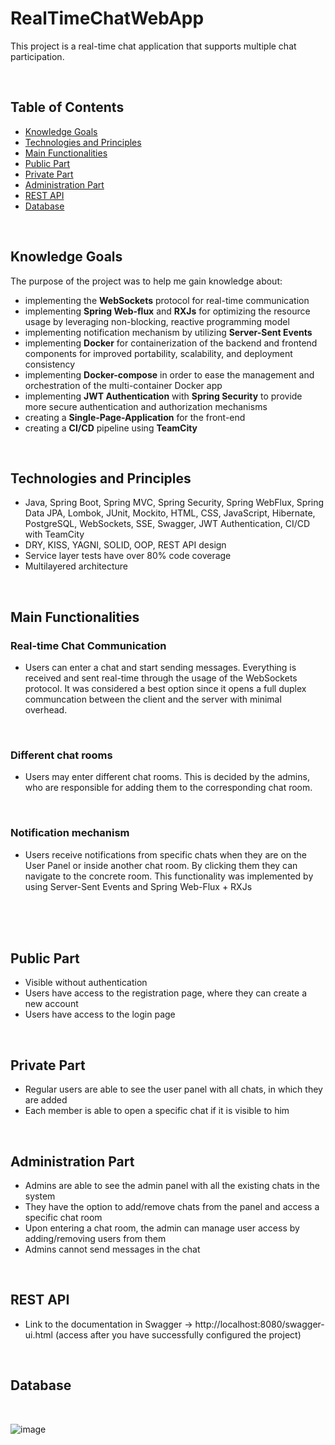 # RealTimeChatWebApp

This project is a real-time chat application that supports multiple chat participation.

<br>

 <h2>Table of Contents</h2>
    <ul>
        <li><a href="knowledge">Knowledge Goals</a></li>
        <li><a href="#technologies">Technologies and Principles</a></li>
        <li><a href="#main-requirements">Main Functionalities</a></li>
        <li><a href="#public-part">Public Part</a></li>
        <li><a href="#private-part">Private Part</a></li>
        <li><a href="#administration-part">Administration Part</a></li>
        <li><a href="#rest-api">REST API</a></li>
        <li><a href="#database">Database</a></li>
    </ul>
<br>

<h2>Knowledge Goals</h2>

The purpose of the project was to help me gain knowledge about:
<ul>
  <li>implementing the <strong>WebSockets</strong> protocol for real-time communication</li>
  <li>implementing <strong>Spring Web-flux</strong> and <strong>RXJs</strong> for optimizing the resource usage by leveraging non-blocking, reactive programming model</li>
  <li>implementing notification mechanism by utilizing <strong>Server-Sent Events</strong></li>
  <li>implementing <strong>Docker</strong> for containerization of the backend and frontend components for improved portability, scalability, and deployment consistency</li>
  <li>implementing <strong>Docker-compose</strong> in order to ease the management and orchestration of the multi-container Docker app</li>
  <li>implementing <strong>JWT Authentication</strong> with <strong>Spring Security</strong> to provide more secure authentication and authorization mechanisms</li>
  <li>creating a <strong>Single-Page-Application</strong> for the front-end</li>
  <li>creating a <strong>CI/CD</strong> pipeline using <strong>TeamCity</strong></li>
</ul>

<br>

<h2 id="#technologies">Technologies and Principles</h2>
  <ul>
    <li>Java, Spring Boot, Spring MVC, Spring Security, Spring WebFlux, Spring Data JPA, Lombok, JUnit, Mockito, HTML, CSS, JavaScript, Hibernate, PostgreSQL, WebSockets, SSE, Swagger, JWT Authentication, CI/CD with TeamCity</li>
    <li>DRY, KISS, YAGNI, SOLID, OOP, REST API design</li>
    <li>Service layer tests have over 80% code coverage</li>
    <li>Multilayered architecture</li>
  </ul>
  <br>

  <h2 id="#main-requirements">Main Functionalities</h2>
  <h3>Real-time Chat Communication</h3>
   <ul>
     <li>Users can enter a chat and start sending messages. Everything is received and sent real-time through the usage of the WebSockets protocol. It was considered a best option since it opens a full duplex communcation between the client and the server with minimal overhead.</li>
   </ul>
<br>

  <h3>Different chat rooms</h3>
   <ul>
     <li>Users may enter different chat rooms. This is decided by the admins, who are responsible for adding them to the corresponding chat room.</li>
   </ul>
<br>

<h3>Notification mechanism</h3>
   <ul>
     <li>Users receive notifications from specific chats when they are on the User Panel or inside another chat room. By clicking them they can navigate to the concrete room. This functionality was implemented by using Server-Sent Events and Spring Web-Flux + RXJs</li>
   </ul>
<br>
   <br>
   <br>

<h2 id="#public-part">Public Part</h2>
 <ul>
      <li>Visible without authentication</li>
      <li>Users have access to the registration page, where they can create a new account</li>
      <li>Users have access to the login page</li>
    </ul>
    <br>
    
<h2 id="#private-part">Private Part</h2>
<ul>
  <li>Regular users are able to see the user panel with all chats, in which they are added</li>
  <li>Each member is able to open a specific chat if it is visible to him</li>
</ul>
<br>

<h2 id="#administration-part">Administration Part</h2>
<ul>
  <li>Admins are able to see the admin panel with all the existing chats in the system</li>
  <li>They have the option to add/remove chats from the panel and access a specific chat room</li>
  <li>Upon entering a chat room, the admin can manage user access by adding/removing users from them</li>
  <li>Admins cannot send messages in the chat</li>
</ul>

<br>

<h2 id="#rest-api">REST API</h2>
  <ul>
    <li>Link to the documentation in Swagger -> http://localhost:8080/swagger-ui.html (access after you have successfully configured the project)</li>
  </ul>

<br>

  <h2 id="#database">Database</h2>
  <br>

![image]()
